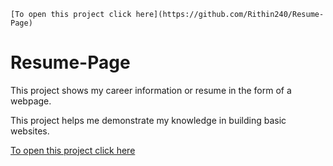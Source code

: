     [To open this project click here](https://github.com/Rithin240/Resume-Page)
# Resume-Page
<p>This project shows my career information or resume in the form of a webpage.
  
This project helps me demonstrate my knowledge in building basic websites.</p>
<a href="https://github.com/Rithin240/Resume-Page">To open this project click here <a> 

